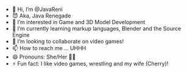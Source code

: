 - 👋 Hi, I’m @JavaReni
- 😈 Aka, Java Renegade
- 👀 I’m interested in Game and 3D Model Development
- 🌱 I’m currently learning markup languages, Blender and the Source Engine
- 💞️ I’m looking to collaborate on video games!
- 📫 How to reach me ... UHHH
- 😄 Pronouns: She/Her 🏳️‍⚧️
- ⚡ Fun fact: I like video games, wrestling and my wife (Cherry)!

<!---
JavaReni/JavaReni is a ✨ special ✨ repository because its `README.md` (this file) appears on your GitHub profile.
You can click the Preview link to take a look at your changes.
--->
